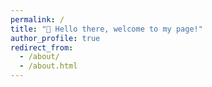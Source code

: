 ```yaml
---
permalink: /
title: "👋 Hello there, welcome to my page!"
author_profile: true
redirect_from: 
  - /about/
  - /about.html
---
```


